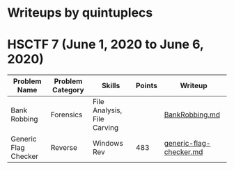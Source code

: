 # Writeups by quintuplecs


# HSCTF 7 (June 1, 2020 to June 6, 2020)

| Problem Name | Problem Category | Skills                      |Points | Writeup        |
|----------------------|------------------|-----------------------------|-------|----------------|
| Bank Robbing         | Forensics        | File Analysis, File Carving |       | [BankRobbing.md](/HSCTF7/BankRobbing.md) |
| Generic Flag Checker | Reverse          | Windows Rev                 | 483   | [generic-flag-checker.md](/HSCTF7/generic-flag-checker.md)
